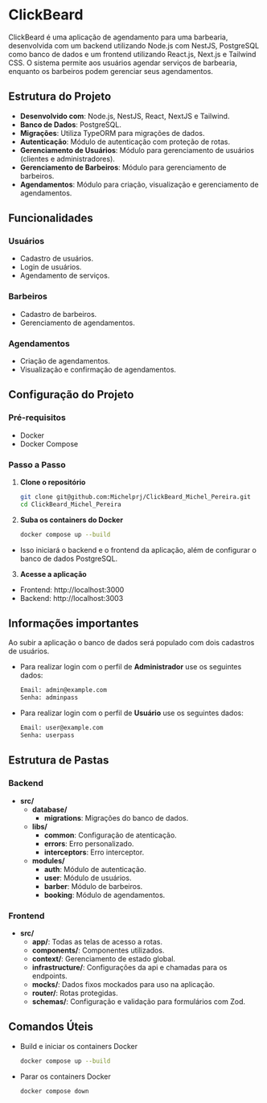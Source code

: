 # ClickBeard

ClickBeard é uma aplicação de agendamento para uma barbearia, desenvolvida com um backend utilizando Node.js com NestJS, PostgreSQL como banco de dados e um frontend utilizando React.js, Next.js e Tailwind CSS. O sistema permite aos usuários agendar serviços de barbearia, enquanto os barbeiros podem gerenciar seus agendamentos.

## Estrutura do Projeto

- **Desenvolvido com**: Node.js, NestJS, React, NextJS e Tailwind.
- **Banco de Dados**: PostgreSQL.
- **Migrações**: Utiliza TypeORM para migrações de dados.
- **Autenticação**: Módulo de autenticação com proteção de rotas.
- **Gerenciamento de Usuários**: Módulo para gerenciamento de usuários (clientes e administradores).
- **Gerenciamento de Barbeiros**: Módulo para gerenciamento de barbeiros.
- **Agendamentos**: Módulo para criação, visualização e gerenciamento de agendamentos.

## Funcionalidades

### Usuários
- Cadastro de usuários.
- Login de usuários.
- Agendamento de serviços.

### Barbeiros
- Cadastro de barbeiros.
- Gerenciamento de agendamentos.

### Agendamentos
- Criação de agendamentos.
- Visualização e confirmação de agendamentos.

## Configuração do Projeto

### Pré-requisitos

- Docker
- Docker Compose

### Passo a Passo

1. **Clone o repositório**

   ```sh
   git clone git@github.com:Michelprj/ClickBeard_Michel_Pereira.git
   cd ClickBeard_Michel_Pereira
2. **Suba os containers do Docker**

   ```sh
   docker compose up --build
- Isso iniciará o backend e o frontend da aplicação, além de configurar o banco de dados PostgreSQL.
3. **Acesse a aplicação**
  - Frontend: http://localhost:3000
  - Backend: http://localhost:3003

## Informações importantes

Ao subir a aplicação o banco de dados será populado com dois cadastros de usuários.
- Para realizar login com o perfil de <b>Administrador</b> use os seguintes dados:
  ```sh
  Email: admin@example.com
  Senha: adminpass
- Para realizar login com o perfil de <b>Usuário</b> use os seguintes dados:
  ```sh
  Email: user@example.com
  Senha: userpass

## Estrutura de Pastas

### Backend
- **src/** 
  - **database/**<br />
    - **migrations**: Migrações do banco de dados.<br />
  - **libs/**<br />
    - **common**: Configuração de atenticação.<br />
    - **errors**: Erro personalizado.<br />
    - **interceptors**: Erro interceptor.<br />
  - **modules/**<br />
    - **auth**: Módulo de autenticação.<br />
    - **user**: Módulo de usuários.<br />
    - **barber**: Módulo de barbeiros.<br />
    - **booking**: Módulo de agendamentos.<br />

### Frontend
- **src/** 
  - **app/**: Todas as telas de acesso a rotas.
  - **components/**: Componentes utilizados.
  - **context/**: Gerenciamento de estado global.
  - **infrastructure/**: Configurações da api e chamadas para os endpoints.
  - **mocks/**: Dados fixos mockados para uso na aplicação.
  - **router/**: Rotas protegidas.
  - **schemas/**: Configuração e validação para formulários com Zod.
  
## Comandos Úteis

- Build e iniciar os containers Docker
   ```sh
   docker compose up --build
- Parar os containers Docker
   ```sh
   docker compose down
